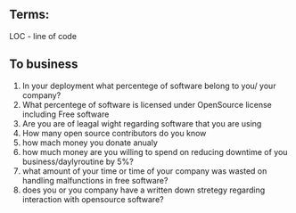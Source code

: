 ## Terms:
LOC - line of code

## To business

1. In your deployment what percentege of software belong to you/ your company?
2. What percentege of software is licensed under OpenSource license including Free software
3. Are you are of leagal wight regarding software that you are using
4. How many open source contributors do you know
5. how mach money you donate anualy
6. how much money are you willing to spend on reducing downtime of you business/daylyroutine by 5\%?
7. what amount of your time or time of your company was wasted on handling malfunctions in free software?
8. does you or you company have a written down stretegy regarding interaction with opensource software?
